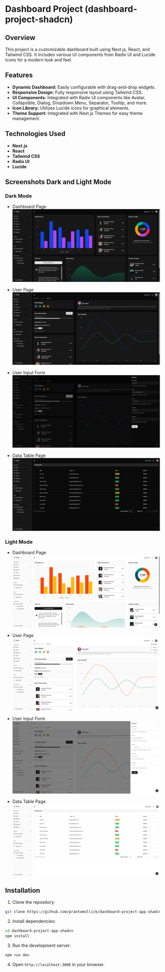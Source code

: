 # Dashboard Project (dashboard-project-shadcn)

## Overview

This project is a customizable dashboard built using Next.js, React, and Tailwind CSS. It includes various UI components from Radix UI and Lucide icons for a modern look and feel.

## Features

-   **Dynamic Dashboard:** Easily configurable with drag-and-drop widgets.
-   **Responsive Design:** Fully responsive layout using Tailwind CSS.
-   **UI Components:** Integrated with Radix UI components like Avatar, Collapsible, Dialog, Dropdown Menu, Separator, Tooltip, and more.
-   **Icon Library:** Utilizes Lucide icons for graphical elements.
-   **Theme Support:** Integrated with Next.js Themes for easy theme management.

## Technologies Used

-   **Next.js**
-   **React**
-   **Tailwind CSS**
-   **Radix UI**
-   **Lucide**

## Screenshots Dark and Light Mode

### Dark Mode

-   Dashboard Page
    [![Alt Text](./dashboard.png)](https://example.com)

-   User Page
    [![Alt Text](./user-page.png)](https://example.com)

-   User Input Form
    [![Alt Text](./user-input.png)](https://example.com)

-   Data Table Page
    [![Alt Text](./data-table.png)](https://example.com)

### Light Mode

-   Dashboard Page
    ![Alt Text](./dashboard-light.png)

-   User Page
    ![Alt Text](./user-page-light.png)

-   User Input Form
    ![Alt Text](./user-input-light.png)

-   Data Table Page
    ![Alt Text](./data-table-light.png)

## Installation

1. Clone the repository:

```bash
git clone https://github.com/prantomollick/dashboard-project-app-shadcn
```

2. Install dependencies:

```bash
cd dashboard-project-app-shadcn
npm install
```

3. Run the development server:

```bash
npm run dev
```

4. Open `http://localhost:3000` in your browser.
